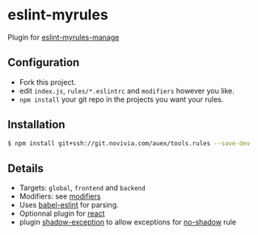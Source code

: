 # eslint-myrules
Plugin for [eslint-myrules-manage](https://github.com/Cellule/eslint-myrules-manager)

## Configuration

- Fork this project.
- edit `index.js`, `rules/*.eslintrc` and `modifiers` however you like.
- `npm install` your git repo in the projects you want your rules.

## Installation

```bash
$ npm install git+ssh://git.novivia.com/auex/tools.rules --save-dev
```

## Details

- Targets: `global`, `frontend` and `backend`
- Modifiers: see [modifiers](modifiers/README.md)
- Uses [babel-eslint](https://github.com/babel/babel-eslint) for parsing.
- Optionnal plugin for [react](https://github.com/yannickcr/eslint-plugin-react)
- plugin [shadow-exception](https://github.com/Cellule/eslint-plugin-shadow-exception) to allow exceptions for [no-shadow](http://eslint.org/docs/rules/no-shadow.html) rule

